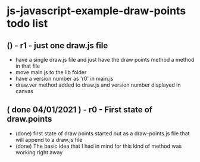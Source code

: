 # js-javascript-example-draw-points todo list

<!-- Mantanace / new features  -->

## () - r1 - just one draw.js file
* have a single draw.js file and just have the draw points method a method in that file
* move main.js to the lib folder
* have a version number as 'r0' in main.js
* draw.ver method added to draw.js and version number displayed in canvas

<!-- MVP -->

## ( done 04/01/2021 ) - r0 - First state of draw.points
* (done) first state of draw points started out as a draw-points.js file that will append to a draw.js file
* (done) The basic idea that I had in mind for this kind of method was working right away
